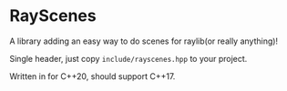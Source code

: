 # RayScenes

A library adding an easy way to do scenes for raylib(or really anything)!

Single header, just copy `include/rayscenes.hpp` to your project.

Written in for C++20, should support C++17.
